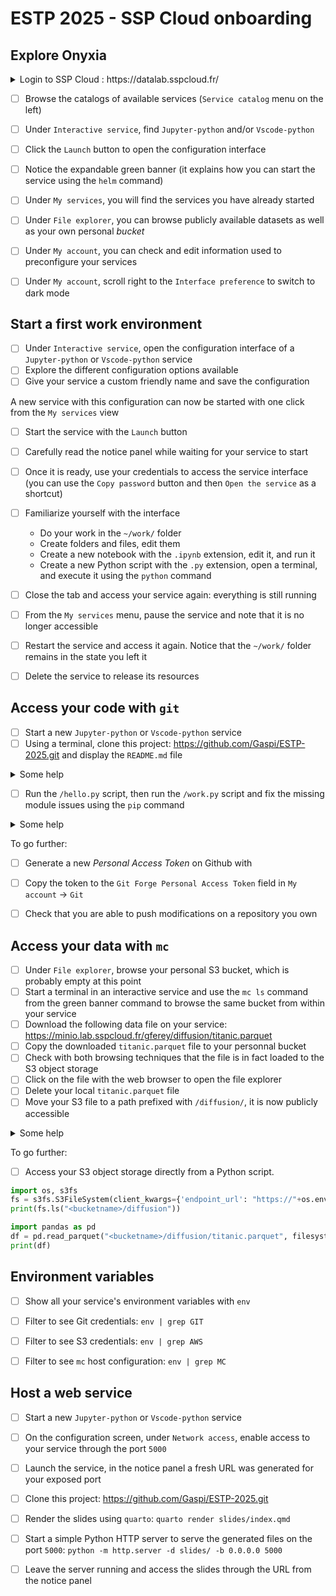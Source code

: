 # ESTP 2025 - SSP Cloud onboarding

## Explore Onyxia

<details>
  <summary>Login to SSP Cloud : https://datalab.sspcloud.fr/</summary>

- If you have not created an account yet, do so now using your professional email address. Click the link in the confirmation email to activate your account.
- You can change the interface language using the button at the bottom right.
- Raise your hand if you encounter any issues logging in.
</details>

- [ ] Browse the catalogs of available services (`Service catalog` menu on the left)
- [ ] Under `Interactive service`, find `Jupyter-python` and/or `Vscode-python`
- [ ] Click the `Launch` button to open the configuration interface
- [ ] Notice the expandable green banner (it explains how you can start the service using the `helm` command)
- [ ] Under `My services`, you will find the services you have already started
- [ ] Under `File explorer`, you can browse publicly available datasets as well as your own personal *bucket*
- [ ] Under `My account`, you can check and edit information used to preconfigure your services
- [ ] Under `My account`, scroll right to the `Interface preference` to switch to dark mode


## Start a first work environment

- [ ] Under `Interactive service`, open the configuration interface of a `Jupyter-python` or `Vscode-python` service
- [ ] Explore the different configuration options available
- [ ] Give your service a custom friendly name and save the configuration

A new service with this configuration can now be started with one click from the `My services` view

- [ ] Start the service with the `Launch` button
- [ ] Carefully read the notice panel while waiting for your service to start
- [ ] Once it is ready, use your credentials to access the service interface (you can use the `Copy password` button and then `Open the service` as a shortcut)
- [ ] Familiarize yourself with the interface
  - Do your work in the `~/work/` folder
  - Create folders and files, edit them
  - Create a new notebook with the `.ipynb` extension, edit it, and run it
  - Create a new Python script with the `.py` extension, open a terminal, and execute it using the `python` command
- [ ] Close the tab and access your service again: everything is still running
- [ ] From the `My services` menu, pause the service and note that it is no longer accessible
- [ ] Restart the service and access it again. Notice that the `~/work/` folder remains in the state you left it
- [ ] Delete the service to release its resources


## Access your code with `git`

- [ ] Start a new `Jupyter-python` or `Vscode-python` service
- [ ] Using a terminal, clone this project: https://github.com/Gaspi/ESTP-2025.git and display the `README.md` file

<details>
  <summary>Some help</summary>

```sh
git clone https://github.com/Gaspi/ESTP-2025.git
cd ESTP-2025
cat README.md
```
</details>

- [ ] Run the `/hello.py` script, then run the `/work.py` script and fix the missing module issues using the `pip` command

<details>
  <summary>Some help</summary>

```sh
python hello.py
pip install opendp lomas-client
python work.py
```
</details>

To go further:
- [ ] Generate a new *Personal Access Token* on Github with 
- [ ] Copy the token to the `Git Forge Personal Access Token` field in `My account` -> `Git`
- [ ] Check that you are able to push modifications on a repository you own


## Access your data with `mc`

- [ ] Under `File explorer`, browse your personal S3 bucket, which is probably empty at this point
- [ ] Start a terminal in an interactive service and use the `mc ls` command from the green banner command to browse the same bucket from within your service
- [ ] Download the following data file on your service: https://minio.lab.sspcloud.fr/gferey/diffusion/titanic.parquet
- [ ] Copy the downloaded `titanic.parquet` file to your personnal bucket
- [ ] Check with both browsing techniques that the file is in fact loaded to the S3 object storage
- [ ] Click on the file with the web browser to open the file explorer
- [ ] Delete your local `titanic.parquet` file
- [ ] Move your S3 file to a path prefixed with `/diffusion/`, it is now publicly accessible

<details>
  <summary>Some help</summary>

```sh
mc ls s3/<username>/
wget https://minio.lab.sspcloud.fr/gferey/diffusion/titanic.parquet
mc cp titanic.parquet s3/<username>/titanic.parquet
mc cp s3/<username>/titanic.parquet s3/<username>/diffusion/titanic.parquet
mc rm s3/<username>/titanic.parquet
```
</details>

To go further:
- [ ] Access your S3 object storage directly from a Python script.

```python
import os, s3fs
fs = s3fs.S3FileSystem(client_kwargs={'endpoint_url': "https://"+os.environ["AWS_S3_ENDPOINT"]})
print(fs.ls("<bucketname>/diffusion"))

import pandas as pd
df = pd.read_parquet("<bucketname>/diffusion/titanic.parquet", filesystem=fs)
print(df)
```


## Environment variables

- [ ] Show all your service's environment variables with `env`
- [ ] Filter to see Git credentials: `env | grep GIT`
- [ ] Filter to see S3 credentials: `env | grep AWS`
- [ ] Filter to see `mc` host configuration: `env | grep MC`


## Host a web service

- [ ] Start a new `Jupyter-python` or `Vscode-python` service
- [ ] On the configuration screen, under `Network access`, enable access to your service through the port `5000`
- [ ] Launch the service, in the notice panel a fresh URL was generated for your exposed port
- [ ] Clone this project: https://github.com/Gaspi/ESTP-2025.git
- [ ] Render the slides using `quarto`: `quarto render slides/index.qmd`
- [ ] Start a simple Python HTTP server to serve the generated files on the port `5000`: `python -m http.server -d slides/ -b 0.0.0.0 5000`
- [ ] Leave the server running and access the slides through the URL from the notice panel



